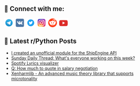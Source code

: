 ## 🔎 Connect with me:
[<img src="https://github.com/bullbesh/bullbesh/blob/main/images/Telegram.png" width="32" height="32" />](https://t.me/bullbesh)
[<img src="https://github.com/bullbesh/bullbesh/blob/main/images/VK.png" width="32" height="32" />](https://vk.com/bullbesh)
[<img src="https://github.com/bullbesh/bullbesh/blob/main/images/Twitter.png" width="32" height="32" />](https://twitter.com/bullbesh1)
[<img src="https://github.com/bullbesh/bullbesh/blob/main/images/Instagram.png" width="32" height="32" />](https://www.instagram.com/bullbesh)
[<img src="https://github.com/bullbesh/bullbesh/blob/main/images/Reddit.png" width="32" height="32" />](https://www.reddit.com/user/bullbesh)
[<img src="https://github.com/bullbesh/bullbesh/blob/main/images/YouTube.png" width="32" height="32" />](https://www.youtube.com/channel/UCtfjRs6uzgq5mfm8S06WTcg)

## 📕 Latest r/Python Posts
<!-- BLOG-POST-LIST:START -->
- [I created an unofficial module for the ShipEngine API](https://www.reddit.com/r/Python/comments/1d0qkfd/i_created_an_unofficial_module_for_the_shipengine/)
- [Sunday Daily Thread: What&#39;s everyone working on this week?](https://www.reddit.com/r/Python/comments/1d0p0iv/sunday_daily_thread_whats_everyone_working_on/)
- [Spotify Lyrics visualizer](https://www.reddit.com/r/Python/comments/1d0nb3k/spotify_lyrics_visualizer/)
- [Q: How much to quote in salary negotiation](https://www.reddit.com/r/Python/comments/1d0jxcv/q_how_much_to_quote_in_salary_negotiation/)
- [Xenharmlib - An advanced music theory library that supports microtonality](https://www.reddit.com/r/Python/comments/1d0gots/xenharmlib_an_advanced_music_theory_library_that/)
<!-- BLOG-POST-LIST:END -->
